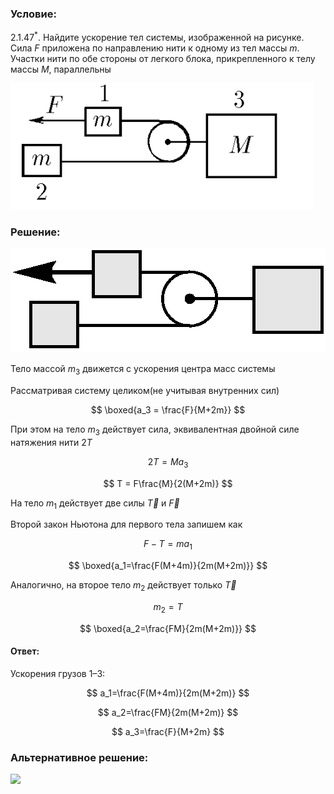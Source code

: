 ###  Условие:

$2.1.47^*.$ Найдите ускорение тел системы, изображенной на рисунке. Сила $F$ приложена по направлению нити к одному из тел массы $m$. Участки нити по обе стороны от легкого блока, прикрепленного к телу массы $M$, параллельны

![ К задаче 2.1.47 |484x202, 39%](../../img/2.1.47/statement.png)

###  Решение:

![ Система связанных тел |504x167, 42%](../../img/2.1.47/newton05.png)

Тело массой $m_3$ движется с ускорения центра масс системы

Рассматривая систему целиком(не учитывая внутренних сил)

$$
\boxed{a_3 = \frac{F}{M+2m}}
$$

При этом на тело $m_3$ действует сила, эквивалентная двойной силе натяжения нити $2T$

$$
2T = M a_3
$$

$$
T = F\frac{M}{2(M+2m)}
$$

На тело $m_1$ действует две силы $\vec{T}$ и $\vec{F}$

Второй закон Ньютона для первого тела запишем как

$$
F-T = ma_1
$$

$$
\boxed{a_1=\frac{F(M+4m)}{2m(M+2m)}}
$$

Аналогично, на второе тело $m_2$ действует только $\vec{T}$

$$
m_2 = T
$$

$$
\boxed{a_2=\frac{FM}{2m(M+2m)}}
$$

#### Ответ:

Ускорения грузов 1–3:

$$
a_1=\frac{F(M+4m)}{2m(M+2m)}
$$

$$
a_2=\frac{FM}{2m(M+2m)}
$$

$$
a_3=\frac{F}{M+2m}
$$

###  Альтернативное решение:

![](https://www.youtube.com/embed/jRdq_tFqh0A)
